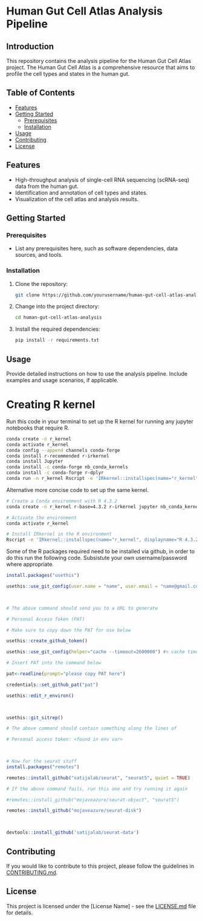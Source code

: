 # Human Gut Cell Atlas Analysis Pipeline

## Introduction

This repository contains the analysis pipeline for the Human Gut Cell Atlas project. The Human Gut Cell Atlas is a comprehensive resource that aims to profile the cell types and states in the human gut.

## Table of Contents

- [Features](#features)
- [Getting Started](#getting-started)
  - [Prerequisites](#prerequisites)
  - [Installation](#installation)
- [Usage](#usage)
- [Contributing](#contributing)
- [License](#license)

## Features

- High-throughput analysis of single-cell RNA sequencing (scRNA-seq) data from the human gut.
- Identification and annotation of cell types and states.
- Visualization of the cell atlas and analysis results.

## Getting Started

### Prerequisites

- List any prerequisites here, such as software dependencies, data sources, and tools.

### Installation

1. Clone the repository:

   ```bash
   git clone https://github.com/yourusername/human-gut-cell-atlas-analysis.git
   ```

2. Change into the project directory:

   ```bash
   cd human-gut-cell-atlas-analysis
   ```

3. Install the required dependencies:

   ```bash
   pip install -r requirements.txt
   ```

## Usage

Provide detailed instructions on how to use the analysis pipeline. Include examples and usage scenarios, if applicable. 
# Creating R kernel
Run this code in your terminal to set up the R kernel for running any jupyter notebooks that require R.
```bash
conda create -n r_kernel
conda activate r_kernel
conda config --append channels conda-forge
conda install r-recommended r-irkernel
conda install Jupyter
conda install -c conda-forge nb_conda_kernels
conda install -c conda-forge r-dplyr
conda run -n r_kernel Rscript -e 'IRkernel::installspec(name="r_kernel", displayname="R 3.3")'
```
Alternative more concise code to set up the same kernel.
```bash
# Create a Conda environment with R 4.3.2
conda create -n r_kernel r-base=4.3.2 r-irkernel jupyter nb_conda_kernels r-dplyr

# Activate the environment
conda activate r_kernel

# Install IRkernel in the R environment
Rscript -e 'IRkernel::installspec(name="r_kernel", displayname="R 4.3.2")'
```
Some of the R packages required need to be installed via github, in order to do this run the following code. Subsistute your own username/password where appropriate.
```R
install.packages("usethis")

usethis::use_git_config(user.name = "name", user.email = "name@gmail.com")

  

# The above command should send you to a URL to generate

# Personal Access Token (PAT)

# Make sure to copy down the PAT for use below

usethis::create_github_token()

usethis::use_git_config(helper="cache --timeout=2600000") #> cache timeout ~30 days

# Insert PAT into the command below

pat<-readline(prompt="please copy PAT here")

credentials::set_github_pat("pat")

usethis::edit_r_environ()

  

usethis::git_sitrep()

# The above command should contain something along the lines of

# Personal access token: <found in env var>

  

# Now for the seurat stuff
install.packages("remotes")

remotes::install_github("satijalab/seurat", "seurat5", quiet = TRUE)

# If the above command fails, run this one and try running it again

#remotes::install_github("mojaveazure/seurat-object", "seurat5")

remotes::install_github("mojaveazure/seurat-disk")

  

devtools::install_github('satijalab/seurat-data')
```

## Contributing

If you would like to contribute to this project, please follow the guidelines in [CONTRIBUTING.md](CONTRIBUTING.md).

## License

This project is licensed under the [License Name] - see the [LICENSE.md](LICENSE.md) file for details.
```
